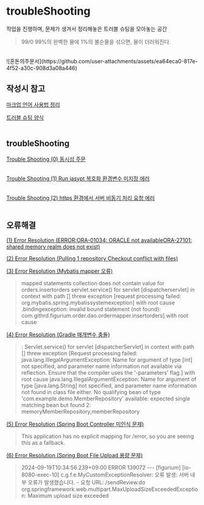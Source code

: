 # troubleShooting
작업을 진행하며, 문제가 생겨서 정리해놓은 트러블 슈팅을 모아놓는 공간  
> 99/0 99%의 완벽한 물에 1%의 불순물을 섞으면, 물이 더러워진다.
<br/>
![혼돈의주문서](https://github.com/user-attachments/assets/ea64eca0-817e-4f52-a30c-908d3a08a446)

## 작성시 참고
[마크업 언어 사용법 정리](https://github.com/chaSunil/markUpLanguage/blob/main/README.md)

[트러블 슈팅 양식](https://github.com/chaSunil/troubleShooting/issues/3)
<br/><br/>

## troubleShooting
[Trouble Shooting (0) 동시성 주문](https://github.com/chaSunil/troubleShooting/issues/1)
<br/><br/>

[Trouble Shooting (1) Run jasypt 복호화 환경변수 미지정 에러](https://github.com/chaSunil/troubleShooting/issues/2)
<br/><br/>

[Trouble Shooting (2) https 환경에서 서버 비동기 처리 요청 에러](https://github.com/chaSunil/troubleShooting/issues/6)
<br/><br/>


## 오류해결
[(1) Error Resolution (ERROR:ORA-01034: ORACLE not availableORA-27101: shared memory realm does not exist)](https://chainterior.tistory.com/237)

[(2) Error Resolution (Pulling 1 repository Checkout conflict with files)](https://chainterior.tistory.com/277)

[(3) Error Resolution (Mybatis mapper 오류)](https://www.notion.so/Spring-42682aa5b10e466a9b732564b4ed0e4a?pvs=4#64c94b3d1bea4641828ba0d758c49ce1)

> mapped statements collection does not contain value for orders.insertorders
servlet.service() for servlet [dispatcherservlet] in context with path [] threw exception [request processing failed: org.mybatis.spring.mybatissystemexception] with root cause
.bindingexception: invalid bound statement (not found): com.githrd.figurium.order.dao.ordermapper.insertorders] with root cause

[(4) Error Resolution (Gradle 매개변수 충돌)](https://www.notion.so/Spring-42682aa5b10e466a9b732564b4ed0e4a?pvs=4#24c43b5f465f40f6a8f95cc8de345dfb)

> : Servlet.service() for servlet [dispatcherServlet] in context with path [] threw exception [Request processing failed: java.lang.IllegalArgumentException: Name for argument of type [int] not specified, and parameter name information not available via reflection. Ensure that the compiler uses the '-parameters' flag.] with root cause
java.lang.IllegalArgumentException: Name for argument of type [java.lang.String] not specified, and parameter name information not found in class file either.
No qualifying bean of type 'com.example.demo.MemberRepository' available: expected single matching bean but found 2: memoryMemberRepository,memberRepository

[(5) Error Resolution (Spring Boot Controller 미인식 문제)](https://github.com/chaSunil/troubleShooting/issues/4)

> This application has no explicit mapping for /error, so you are seeing this as a fallback.

[(6) Error Resolution (Spring Boot File Upload 용량 문제)](https://github.com/chaSunil/troubleShooting/issues/5)

> 2024-09-19T10:34:56.239+09:00 ERROR 139072 --- [figurium] [io-8080-exec-10] c.g.f.e.MyCustomExceptionResolver: 오류 발생: 서버 내부 오류가 발생했습니다. - 요청 URL: /sendReview.do
org.springframework.web.multipart.MaxUploadSizeExceededException: Maximum upload size exceeded
